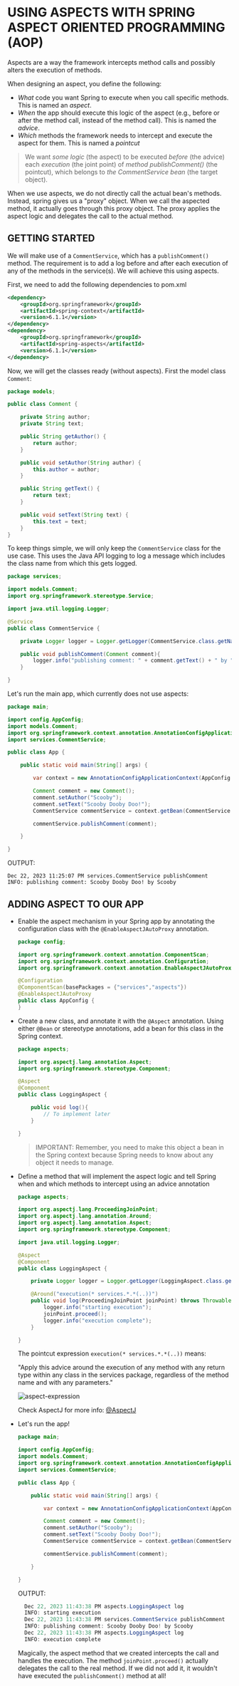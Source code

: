 # USING ASPECTS WITH SPRING ASPECT ORIENTED PROGRAMMING (AOP)

Aspects are a way the framework intercepts method calls and possibly alters the execution of methods.

When designing an aspect, you define the following:

- _What_ code you want Spring to execute when you call specific methods. This is
  named an _aspect_.
- _When_ the app should execute this logic of the aspect (e.g., before or after the
  method call, instead of the method call). This is named the _advice_.
- _Which_ methods the framework needs to intercept and execute the aspect for
  them. This is named a _pointcut_

> We want _some logic_ (the aspect) to be executed _before_ (the advice) each _execution_ (the joint point) of _method publishComment()_ (the pointcut), which belongs to _the CommentService bean_ (the target object).

When we use aspects, we do not directly call the actual bean's methods. Instead, spring gives us a "proxy" object. When we call the aspected method, it actually goes through this proxy object. The proxy applies the aspect logic and delegates the call to the actual method.

## GETTING STARTED

We will make use of a `CommentService`, which has a `publishComment()` method. The requirement is to add a log before and after each execution of any of the methods in the service(s). We will achieve this using aspects.

First, we need to add the following dependencies to pom.xml

```xml
<dependency>
    <groupId>org.springframework</groupId>
    <artifactId>spring-context</artifactId>
    <version>6.1.1</version>
</dependency>
<dependency>
    <groupId>org.springframework</groupId>
    <artifactId>spring-aspects</artifactId>
    <version>6.1.1</version>
</dependency>
```

Now, we will get the classes ready (without aspects). First the model class `Comment`:

```java
package models;

public class Comment {

    private String author;
    private String text;

    public String getAuthor() {
        return author;
    }

    public void setAuthor(String author) {
        this.author = author;
    }

    public String getText() {
        return text;
    }

    public void setText(String text) {
        this.text = text;
    }
}
```

To keep things simple, we will only keep the `CommentService` class for the use case. This uses the Java API logging to log a message which includes the class name from which this gets logged.

```java
package services;

import models.Comment;
import org.springframework.stereotype.Service;

import java.util.logging.Logger;

@Service
public class CommentService {

    private Logger logger = Logger.getLogger(CommentService.class.getName());

    public void publishComment(Comment comment){
        logger.info("publishing comment: " + comment.getText() + " by " + comment.getAuthor());
    }

}
```

Let's run the main app, which currently does not use aspects:

```java
package main;

import config.AppConfig;
import models.Comment;
import org.springframework.context.annotation.AnnotationConfigApplicationContext;
import services.CommentService;

public class App {

    public static void main(String[] args) {

        var context = new AnnotationConfigApplicationContext(AppConfig.class);

        Comment comment = new Comment();
        comment.setAuthor("Scooby");
        comment.setText("Scooby Dooby Doo!");
        CommentService commentService = context.getBean(CommentService.class);

        commentService.publishComment(comment);

    }

}
```

OUTPUT:

```text
Dec 22, 2023 11:25:07 PM services.CommentService publishComment
INFO: publishing comment: Scooby Dooby Doo! by Scooby
```

## ADDING ASPECT TO OUR APP

- Enable the aspect mechanism in your Spring app by annotating the configuration class with the `@EnableAspectJAutoProxy` annotation.

  ```java
  package config;

  import org.springframework.context.annotation.ComponentScan;
  import org.springframework.context.annotation.Configuration;
  import org.springframework.context.annotation.EnableAspectJAutoProxy;

  @Configuration
  @ComponentScan(basePackages = {"services","aspects"})
  @EnableAspectJAutoProxy
  public class AppConfig {
  }
  ```

- Create a new class, and annotate it with the `@Aspect` annotation. Using either
  `@Bean` or stereotype annotations, add a bean for this class in the Spring context.

  ```java
  package aspects;

  import org.aspectj.lang.annotation.Aspect;
  import org.springframework.stereotype.Component;

  @Aspect
  @Component
  public class LoggingAspect {

      public void log(){
          // To implement later
      }

  }
  ```

  > IMPORTANT: Remember, you need to make this object a bean in the Spring context because Spring needs to know about any object it needs to manage.

- Define a method that will implement the aspect logic and tell Spring when and
  which methods to intercept using an advice annotation

  ```java
  package aspects;

  import org.aspectj.lang.ProceedingJoinPoint;
  import org.aspectj.lang.annotation.Around;
  import org.aspectj.lang.annotation.Aspect;
  import org.springframework.stereotype.Component;

  import java.util.logging.Logger;

  @Aspect
  @Component
  public class LoggingAspect {

      private Logger logger = Logger.getLogger(LoggingAspect.class.getName());

      @Around("execution(* services.*.*(..))")
      public void log(ProceedingJoinPoint joinPoint) throws Throwable {
          logger.info("starting execution");
          joinPoint.proceed();
          logger.info("execution complete");
      }

  }
  ```

  The pointcut expression `execution(* services.*.*(..))` means:

  "Apply this advice around the execution of any method with any return type within any class in the services package, regardless of the method name and with any parameters."

  ![aspect-expression](aspect-expression.png)

  Check AspectJ for more info: [@AspectJ](https://docs.spring.io/spring-framework/reference/core/aop/ataspectj.html)

- Let's run the app!

  ```java
  package main;

  import config.AppConfig;
  import models.Comment;
  import org.springframework.context.annotation.AnnotationConfigApplicationContext;
  import services.CommentService;

  public class App {

      public static void main(String[] args) {

          var context = new AnnotationConfigApplicationContext(AppConfig.class);

          Comment comment = new Comment();
          comment.setAuthor("Scooby");
          comment.setText("Scooby Dooby Doo!");
          CommentService commentService = context.getBean(CommentService.class);

          commentService.publishComment(comment);

      }

  }
  ```

  OUTPUT:

  ```java
    Dec 22, 2023 11:43:38 PM aspects.LoggingAspect log
    INFO: starting execution
    Dec 22, 2023 11:43:38 PM services.CommentService publishComment
    INFO: publishing comment: Scooby Dooby Doo! by Scooby
    Dec 22, 2023 11:43:38 PM aspects.LoggingAspect log
    INFO: execution complete
  ```

  Magically, the aspect method that we created intercepts the call and handles the execution. The method `joinPoint.proceed()` actually delegates the call to the real method. If we did not add it, it wouldn't have executed the `publishComment()` method at all!
